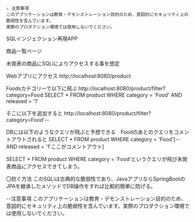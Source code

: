```
⚠️ 注意事項
このアプリケーションは教育・デモンストレーション目的のため、意図的にセキュリティ上の脆弱性を含んでいます。
実際のプロダクション環境では使用しないでください。
```
SQLインジェクション再現APP

商品一覧ページ

未発表の商品にSQLiによりアクセスする事を想定

Webアプリにアクセス
http://localhost:8080/product

Foodsカテゴリーで以下に飛ぶ
http://localhost:8080/product/filter?category=Food
SELECT * FROM product WHERE category = 'Food' AND released = '1'

そこに以下を追加すると
http://localhost:8080/product/filter?category=Food'--

DBには以下のようなクエリが飛ぶと予想できる　Foodのあとのクエリをコメントアウトされると
SELECT * FROM product WHERE category = 'Food'[-- AND released = '1'ここがコメントアウト]

SELECT * FROM product WHERE category = 'Food'というクエリが飛び未発表商品にアクセスできてしまう。

〇防ぐ方法
このSQLiは古典的な脆弱性であり、JavaアプリならSpringBootのJPAを継承したメソッドでDB操作をすれば比較的簡単に防げる。

--注意事項
このアプリケーションは教育・デモンストレーション目的のため、意図的にセキュリティ上の脆弱性を含んでいます。実際のプロダクション環境では使用しないでください。









